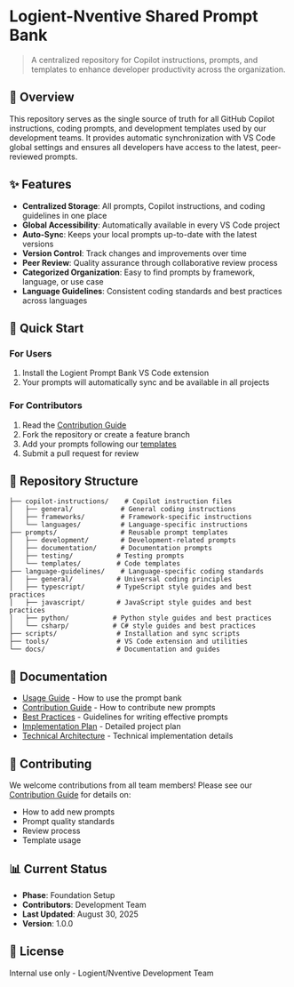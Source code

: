 # Logient-Nventive Shared Prompt Bank

> A centralized repository for Copilot instructions, prompts, and templates to enhance developer productivity across the organization.

## 🎯 Overview

This repository serves as the single source of truth for all GitHub Copilot instructions, coding prompts, and development templates used by our development teams. It provides automatic synchronization with VS Code global settings and ensures all developers have access to the latest, peer-reviewed prompts.

## ✨ Features

- **Centralized Storage**: All prompts, Copilot instructions, and coding guidelines in one place
- **Global Accessibility**: Automatically available in every VS Code project
- **Auto-Sync**: Keeps your local prompts up-to-date with the latest versions
- **Version Control**: Track changes and improvements over time
- **Peer Review**: Quality assurance through collaborative review process
- **Categorized Organization**: Easy to find prompts by framework, language, or use case
- **Language Guidelines**: Consistent coding standards and best practices across languages

## 🚀 Quick Start

### For Users

1. Install the Logient Prompt Bank VS Code extension
2. Your prompts will automatically sync and be available in all projects

### For Contributors

1. Read the [Contribution Guide](docs/contribution-guide.md)
2. Fork the repository or create a feature branch
3. Add your prompts following our [templates](docs/templates/)
4. Submit a pull request for review

## 📁 Repository Structure

```
├── copilot-instructions/    # Copilot instruction files
│   ├── general/            # General coding instructions
│   ├── frameworks/         # Framework-specific instructions
│   └── languages/          # Language-specific instructions
├── prompts/                # Reusable prompt templates
│   ├── development/        # Development-related prompts
│   ├── documentation/      # Documentation prompts
│   ├── testing/           # Testing prompts
│   └── templates/         # Code templates
├── language-guidelines/    # Language-specific coding standards
│   ├── general/           # Universal coding principles
│   ├── typescript/        # TypeScript style guides and best practices
│   ├── javascript/        # JavaScript style guides and best practices
│   ├── python/           # Python style guides and best practices
│   └── csharp/           # C# style guides and best practices
├── scripts/               # Installation and sync scripts
├── tools/                 # VS Code extension and utilities
└── docs/                  # Documentation and guides
```

## 📖 Documentation

- [Usage Guide](docs/usage-guide.md) - How to use the prompt bank
- [Contribution Guide](docs/contribution-guide.md) - How to contribute new prompts
- [Best Practices](docs/best-practices.md) - Guidelines for writing effective prompts
- [Implementation Plan](docs/implementation-plan.md) - Detailed project plan
- [Technical Architecture](docs/technical-architecture.md) - Technical implementation details

## 🤝 Contributing

We welcome contributions from all team members! Please see our [Contribution Guide](docs/contribution-guide.md) for details on:

- How to add new prompts
- Prompt quality standards
- Review process
- Template usage

## 📊 Current Status

- **Phase**: Foundation Setup
- **Contributors**: Development Team
- **Last Updated**: August 30, 2025
- **Version**: 1.0.0

## 📄 License

Internal use only - Logient/Nventive Development Team
